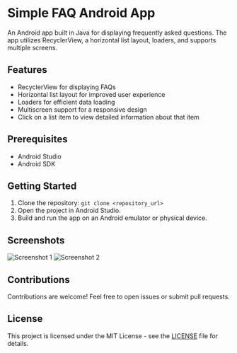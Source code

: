 # Simple FAQ Android App

An Android app built in Java for displaying frequently asked questions. The app utilizes RecyclerView, a horizontal list layout, loaders, and supports multiple screens.

## Features

- RecyclerView for displaying FAQs
- Horizontal list layout for improved user experience
- Loaders for efficient data loading
- Multiscreen support for a responsive design
- Click on a list item to view detailed information about that item

## Prerequisites

- Android Studio
- Android SDK

## Getting Started

1. Clone the repository: `git clone <repository_url>`
2. Open the project in Android Studio.
3. Build and run the app on an Android emulator or physical device.

## Screenshots

![Screenshot 1](screenshots/screenshot1.png)
![Screenshot 2](screenshots/screenshot2.png)

## Contributions

Contributions are welcome! Feel free to open issues or submit pull requests.

## License

This project is licensed under the MIT License - see the [LICENSE](LICENSE) file for details.

